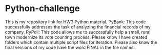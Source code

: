 # Python-challenge
This is my repository link for HW3 Python material.
PyBank: This code successfully addresses the task of analyzing the financial records of my company.
PyPoll: This code allows me to successfully help a small, rural town modernize its vote counting process.
Please know I have created folders which contain multiple script files for iteration. 
Please also know the final versions of my code have the word FINAL in the file names.

